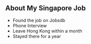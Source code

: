 About My Singapore Job
---------

* Found the job on Jobsdb
* Phone Interview
* Leave Hong Kong within a month
* Stayed there for a year
